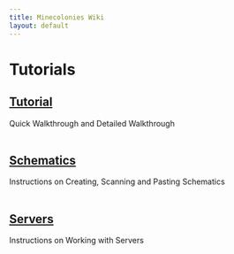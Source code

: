 ```yaml
---
title: Minecolonies Wiki
layout: default
---
```

# Tutorials

## [Tutorial](/source/tutorials/tutorial) 
Quick Walkthrough and Detailed Walkthrough
<br>
<br>

## [Schematics](/source/tutorials/schematics) 
Instructions on Creating, Scanning and Pasting Schematics
<br>
<br>

## [Servers](/source/tutorials/serverinfo) 
Instructions on Working with Servers
<br>
